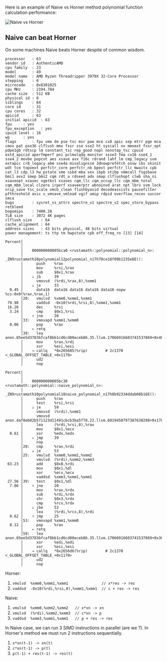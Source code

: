 
Here is an example of Naive vs Horner method polynomial
function calculation performance:

![Naive vs Horner](criterion/Polynomial/report/lines.svg)

## Naive can beat Horner

On some machines Naive beats Horner despite of common wisdom.

```text
processor	: 63
vendor_id	: AuthenticAMD
cpu family	: 23
model		: 49
model name	: AMD Ryzen Threadripper 3970X 32-Core Processor
stepping	: 0
microcode	: 0x8301025
cpu MHz		: 2194.784
cache size	: 512 KB
physical id	: 0
siblings	: 64
core id		: 31
cpu cores	: 32
apicid		: 63
initial apicid	: 63
fpu		: yes
fpu_exception	: yes
cpuid level	: 16
wp		: yes
flags		: fpu vme de pse tsc msr pae mce cx8 apic sep mtrr pge mca cmov pat pse36 clflush mmx fxsr sse sse2 ht syscall nx mmxext fxsr_opt pdpe1gb rdtscp lm constant_tsc rep_good nopl nonstop_tsc cpuid extd_apicid aperfmperf pni pclmulqdq monitor ssse3 fma cx16 sse4_1 sse4_2 movbe popcnt aes xsave avx f16c rdrand lahf_lm cmp_legacy svm extapic cr8_legacy abm sse4a misalignsse 3dnowprefetch osvw ibs skinit wdt tce topoext perfctr_core perfctr_nb bpext perfctr_llc mwaitx cpb cat_l3 cdp_l3 hw_pstate sme ssbd mba sev ibpb stibp vmmcall fsgsbase bmi1 avx2 smep bmi2 cqm rdt_a rdseed adx smap clflushopt clwb sha_ni xsaveopt xsavec xgetbv1 xsaves cqm_llc cqm_occup_llc cqm_mbm_total cqm_mbm_local clzero irperf xsaveerptr wbnoinvd arat npt lbrv svm_lock nrip_save tsc_scale vmcb_clean flushbyasid decodeassists pausefilter pfthreshold avic v_vmsave_vmload vgif umip rdpid overflow_recov succor smca
bugs		: sysret_ss_attrs spectre_v1 spectre_v2 spec_store_bypass retbleed
bogomips	: 7400.28
TLB size	: 3072 4K pages
clflush size	: 64
cache_alignment	: 64
address sizes	: 43 bits physical, 48 bits virtual
power management: ts ttp tm hwpstate cpb eff_freq_ro [13] [14]
```

```text
Percent│
       │
       │    000000000005bca0 <rustamath::polynomial::polynomial_n>:
       │    _ZN9rustamath10polynomial12polynomial_n17h70ce18f09b1235e8E():
       │      push    %rax
       │      mov     %rsi,%rax
       │      sub     $0x1,%rax
       │    ↓ jb      39
       │      vmovsd  (%rdi,%rax,8),%xmm1
       │    ↓ je      33
  0.45 │      data16  data16 data16 data16 data16 nopw %cs:0x0(%rax,%rax,1)
       │20:   vmulsd  %xmm0,%xmm1,%xmm1
 79.98 │      vaddsd  -0x10(%rdi,%rsi,8),%xmm1,%xmm1
 16.26 │      dec     %rsi
  3.24 │      cmp     $0x1,%rsi
       │    ↑ jne     20
       │33:   vmovapd %xmm1,%xmm0
  0.06 │      pop     %rax
       │    ← retq
       │39:   lea     anon.85ee5d3783bfcaf8bb1cd6cd80eceb86.35.llvm.17066916603741537869+0x48,%rdx
       │      mov     %rax,%rdi
       │      xor     %esi,%esi
       │    → callq   *0x265685(%rip)        # 2c1370 <_GLOBAL_OFFSET_TABLE_+0x1170>
       │      ud2
       │      nop
```

```text
Percent│
       │
       │    000000000005bc30 <rustamath::polynomial::naive_polynomial_n>:
       │    _ZN9rustamath10polynomial18naive_polynomial_n17h0b92334ddab08b16E():
       │      push    %rax
       │      test    %rsi,%rsi
       │    ↓ je      59
       │      vmovsd  (%rdi),%xmm1
       │      vmovsd  anon.4af8eb02b571123d11491cbcb3ba5f78.22.llvm.6019450797387638298+0x178,%xmm2
       │      lea     (%rdi,%rsi,8),%rax
       │      mov     $0x1,%ecx
  0.61 │      xor     %edx,%edx
       │    ↓ jmp     39
       │      nop
       │20:   cmp     %rax,%rdi
       │    ↓ je      53
       │25:   vmulsd  %xmm0,%xmm2,%xmm2
       │      vmulsd  (%rdi),%xmm2,%xmm3
 63.23 │      add     $0x8,%rdi
       │      mov     $0x1,%dl
       │      xor     %ecx,%ecx
       │      vaddsd  %xmm3,%xmm1,%xmm1
 27.56 │39:   test    $0x1,%dl
  7.86 │    ↑ jne     20
       │      mov     %rax,%rdx
       │      sub     %rdi,%rdx
       │      shr     $0x3,%rdx
       │      cmp     %rcx,%rdx
       │    ↓ jbe     53
       │      lea     (%rdi,%rcx,8),%rdi
  0.62 │    ↑ jmp     25
       │53:   vmovapd %xmm1,%xmm0
  0.12 │      pop     %rax
       │    ← retq
       │59:   lea     anon.85ee5d3783bfcaf8bb1cd6cd80eceb86.35.llvm.17066916603741537869+0x30,%rdx
       │      xor     %edi,%edi
       │      xor     %esi,%esi
       │    → callq   *0x2656d6(%rip)        # 2c1370 <_GLOBAL_OFFSET_TABLE_+0x1170>
       │      ud2
       │      nop
```

Horner:

1. `vmulsd  %xmm0,%xmm1,%xmm1               // x*res -> res`
2. `vaddsd  -0x10(%rdi,%rsi,8),%xmm1,%xmm1  // c + res -> res`

Naive:

1. `vmulsd  %xmm0,%xmm2,%xmm2   // x*xn -> xn`
2. `vmulsd  (%rdi),%xmm2,%xmm3  // c*xn -> p`
3. `vaddsd  %xmm3,%xmm1,%xmm1   // p + res -> res`

In Naive case, we can run 3 SIMD instructions in parallel (are we ?).
In Horner's method we must run 2 instructions sequentially.

1. `x*xn(t-1) -> xn(t)`
2. `c*xn(t-1) -> p(t)`
3. `p(t-1) + res(t-1) -> res(t)`